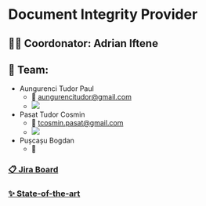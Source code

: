 # Document Integrity Provider

## 👨‍🏫 Coordonator: Adrian Iftene

## 🚀 Team:
- Aungurenci Tudor Paul
  - 📧 aungurencitudor@gmail.com
  - ![](https://dcbadge.vercel.app/api/shield/342356658900697108?theme=discord-inverted)
- Pasat Tudor Cosmin
  - 📧 tcosmin.pasat@gmail.com
  - ![](https://dcbadge.vercel.app/api/shield/336957618331451403)
- Pușcașu Bogdan
  - 📧 
 
### [📋 Jira Board](https://dipaset.atlassian.net/jira/software/projects/DIP/boards/1)

### [✨ State-of-the-art](https://docs.google.com/document/d/1tROLwQRGvezJjZCHqUJ0WgnEx1-eDNITIXtZpmLofoo/edit)

